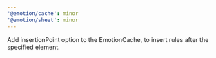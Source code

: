 ```yaml
---
'@emotion/cache': minor
'@emotion/sheet': minor
---
```


Add insertionPoint option to the EmotionCache, to insert rules after the specified element.
